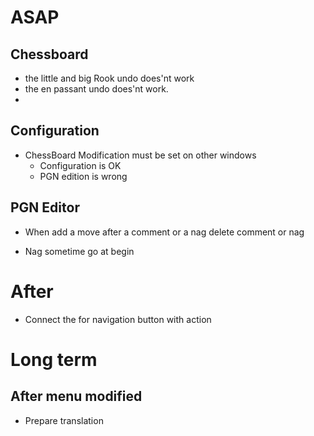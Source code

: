 # ASAP

## Chessboard 



- the little and big Rook undo does'nt work 
- the en passant undo does'nt work. 
- 



## Configuration 

- ChessBoard Modification must be set on other windows
	- Configuration is OK
	- PGN edition is wrong

## PGN Editor

- When add a move after a comment or a nag delete comment or 
nag 

- Nag sometime go at begin 


# After

- Connect the for navigation button with action


# Long term

## After menu modified

- Prepare translation 
